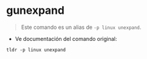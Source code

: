# gunexpand

> Este comando es un alias de `-p linux unexpand`.

- Ve documentación del comando original:

`tldr -p linux unexpand`
